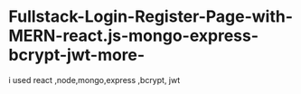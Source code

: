 # Fullstack-Login-Register-Page-with-MERN-react.js-mongo-express-bcrypt-jwt-more-
i used react ,node,mongo,express ,bcrypt, jwt
